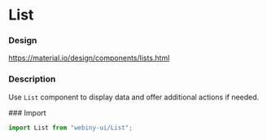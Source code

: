 # List

### Design
<a href="https://material.io/design/components/lists.html" target="_blank">https://material.io/design/components/lists.html</a>

### Description
Use `List` component to display data and offer additional actions if needed.

### Import
```js
import List from "webiny-ui/List";
```